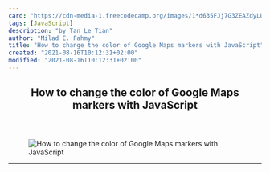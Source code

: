 ```yaml
---
card: "https://cdn-media-1.freecodecamp.org/images/1*d635FJj7G3ZEAZdyLUaeSg.png"
tags: [JavaScript]
description: "by Tan Le Tian"
author: "Milad E. Fahmy"
title: "How to change the color of Google Maps markers with JavaScript"
created: "2021-08-16T10:12:31+02:00"
modified: "2021-08-16T10:12:31+02:00"
---
```

<div class="site-wrapper">
<main id="site-main" class="site-main outer">
<div class="inner">
<article class="post-full post tag-javascript tag-google-maps tag-web-development tag-tech tag-programming ">
<header class="post-full-header">
<h1 class="post-full-title">How to change the color of Google Maps markers with JavaScript</h1>
</header>
<figure class="post-full-image">
<picture>
<source media="(max-width: 700px)" sizes="1px" srcset="data:image/gif;base64,R0lGODlhAQABAIAAAAAAAP///yH5BAEAAAAALAAAAAABAAEAAAIBRAA7 1w">
<source media="(min-width: 701px)" sizes="(max-width: 800px) 400px,
(max-width: 1170px) 700px,
1400px" srcset="https://cdn-media-1.freecodecamp.org/images/1*d635FJj7G3ZEAZdyLUaeSg.png 300w,
https://cdn-media-1.freecodecamp.org/images/1*d635FJj7G3ZEAZdyLUaeSg.png 600w,
https://cdn-media-1.freecodecamp.org/images/1*d635FJj7G3ZEAZdyLUaeSg.png 1000w,
https://cdn-media-1.freecodecamp.org/images/1*d635FJj7G3ZEAZdyLUaeSg.png 2000w">
<img onerror="this.style.display='none'" src="https://cdn-media-1.freecodecamp.org/images/1*d635FJj7G3ZEAZdyLUaeSg.png" alt="How to change the color of Google Maps markers with JavaScript">
</picture>
</figure>
<section class="post-full-content">
<div class="post-content medium-migrated-article">
</div>
<hr>
</section>
</article>
</div>
</main>
</div>
<!-- Google Tag Manager (noscript) -->
<!-- End Google Tag Manager (noscript) -->
